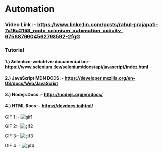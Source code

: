 # Automation
### Video Link :- https://www.linkedin.com/posts/rahul-prajapati-7a15a2158_node-selenium-automation-activity-6756876904562798592-2fgG
### Tutorial
#### 1.) Selenium-webdriver documentation:- https://www.selenium.dev/selenium/docs/api/javascript/index.html
#### 2.) JavaScript MDN DOCS :- https://developer.mozilla.org/en-US/docs/Web/JavaScript 
#### 3.) Nodejs Docs :- https://nodejs.org/en/docs/
#### 4.) HTML Docs :- https://devdocs.io/html/

GIF 1 :- ![gif1](https://user-images.githubusercontent.com/33652351/104848027-1a8da400-5909-11eb-99a8-efecbf0918ec.gif)

GIF 2:- ![gif2](https://user-images.githubusercontent.com/33652351/104848074-4f016000-5909-11eb-94bb-21cfd2333c92.gif)

GIF 3:- ![gif3](https://user-images.githubusercontent.com/33652351/104848101-6b9d9800-5909-11eb-9bc6-b36fe743eb30.gif)

GIF 4 :- ![gif4](https://user-images.githubusercontent.com/33652351/104848134-9b4ca000-5909-11eb-9a49-67af11e3b412.gif)




 
